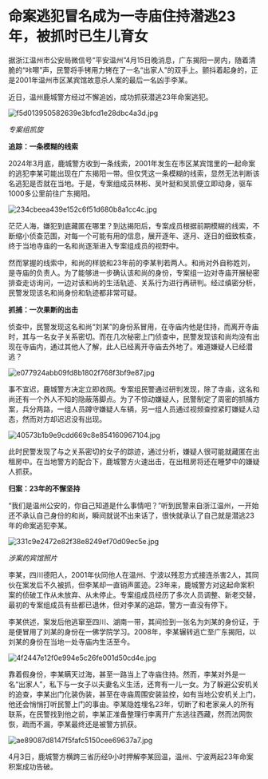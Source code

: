 # 命案逃犯冒名成为一寺庙住持潜逃23年，被抓时已生儿育女

据浙江温州市公安局微信号“平安温州”4月15日晚消息，广东揭阳一房内，随着清脆的“咔嚓”声，民警将手铐用力铐在了一名“出家人”的双手上。颤抖着起身的，正是2001年温州市区某宾馆故意杀人案的最后一名凶手李某。

近日，温州鹿城警方经过不懈追凶，成功抓获潜逃23年命案逃犯。

![f5d013950582639e3bfcd1e28dbc4a3d.jpg](https://raw.githubusercontent.com/qqhsx/qqnews_image/main/2024/04/16/命案逃犯冒名成为一寺庙住持潜逃23年，被抓时已生儿育女/f5d013950582639e3bfcd1e28dbc4a3d.jpg)

_专案组凯旋_

**追踪：一条模糊的线索**

2024年3月底，鹿城警方收到一条线索，2001年发生在市区某宾馆里的一起命案的逃犯李某可能出现在广东揭阳一带。但仅凭这一条模糊的线索，显然无法判断该名逃犯是否就在当地。于是，专案组成员林彬、吴叶挺和吴凯便立即动身，驱车1000多公里前往广东揭阳。

![234cbeea439e152c6f51d680b8a1cc4c.jpg](https://raw.githubusercontent.com/qqhsx/qqnews_image/main/2024/04/16/命案逃犯冒名成为一寺庙住持潜逃23年，被抓时已生儿育女/234cbeea439e152c6f51d680b8a1cc4c.jpg)

茫茫人海，嫌犯到底藏匿在哪里？到达揭阳后，专案成员根据前期模糊的线索，不断缩小侦查范围，对每一个可能有用的信息，展开逐年、逐月、逐日的细致核查，终于当地寺庙的一名和尚逐渐进入专案组成员的视野中。

然而掌握的线索中，和尚的样貌和23年前的李某判若两人。和尚对外自称姓刘，是寺庙的负责人。为了能够进一步确认该和尚的身份，专案组一边对寺庙开展秘密排查走访询问，一边对该和尚的生活轨迹、关系行为进行再研判。经过缜密分析，民警发现该名和尚身份和轨迹都非常可疑。

**抓捕：一次果断的出击**

侦查中，民警发现这名和尚“刘某”的身份系冒用，在寺庙内他是住持，而离开寺庙时，其与一名女子关系密切。而在几次秘密上门侦查中，民警发现该和尚均没有出现在寺庙内，通过其他人了解，此人已经离开寺庙去外地了。难道嫌疑人已经潜逃？

![e077924abb09fd8b1802f768f3bf9e87.jpg](https://raw.githubusercontent.com/qqhsx/qqnews_image/main/2024/04/16/命案逃犯冒名成为一寺庙住持潜逃23年，被抓时已生儿育女/e077924abb09fd8b1802f768f3bf9e87.jpg)

事不宜迟，鹿城警方决定立即收网。专案组民警通过研判发现，除了寺庙，这名和尚还有一个外人不知的隐蔽落脚点。为了不惊动嫌疑人，民警制定了周密的抓捕方案，兵分两路，一组人员蹲守嫌疑人车辆，另一组人员通过视频查控紧盯嫌疑人动态，然而对方却迟迟没有出现。

![40573b1b9e9cdd669c8e854160967104.jpg](https://raw.githubusercontent.com/qqhsx/qqnews_image/main/2024/04/16/命案逃犯冒名成为一寺庙住持潜逃23年，被抓时已生儿育女/40573b1b9e9cdd669c8e854160967104.jpg)

此时民警发现了与之关系密切的女子的踪迹，通过分析，嫌疑人很可能就藏匿在出租房中。在当地警方的配合下，鹿城警方火速出击，在出租房将还在睡梦中的嫌疑人抓获。

**归案：23年的不懈坚持**

“我们是温州公安的，你自己知道是什么事情吧？”听到民警来自浙江温州，一开始还不承认自己身份的和尚，瞬间就说不出来话了，很快就承认了自己就是潜逃23年的命案逃犯李某。

![331c9e2472e82f38e8249ef70d09ec5e.jpg](https://raw.githubusercontent.com/qqhsx/qqnews_image/main/2024/04/16/命案逃犯冒名成为一寺庙住持潜逃23年，被抓时已生儿育女/331c9e2472e82f38e8249ef70d09ec5e.jpg)

_涉案的宾馆照片_

李某，四川德阳人，2001年伙同他人在温州、宁波以残忍方式接连杀害2人，其同伙在案发后不久被抓，但李某却一直销声匿迹。23年来，鹿城警方对这起命案积案的侦破工作从未放弃、从未停止。专案组成员经历了多次人员调整、新老交替，最初的专案组成员有些都已退休，但对李某的追踪，警方一直没有停下。

李某供述，案发后他逃窜至四川、湖南一带，其间捡到一张名为刘某的身份证，于是便冒用了刘某的身份在一佛学院学习。2008年，李某辗转逃亡至广东揭阳，以刘某的身份在当地一处寺庙内生活至今。

![4f2447e12f0e994e5c26fe001d50cd4e.jpg](https://raw.githubusercontent.com/qqhsx/qqnews_image/main/2024/04/16/命案逃犯冒名成为一寺庙住持潜逃23年，被抓时已生儿育女/4f2447e12f0e994e5c26fe001d50cd4e.jpg)

靠着假身份，李某瞒天过海，甚至一路当上了寺庙住持。然而，李某对外是一名“出家人”，私下与一女子以夫妻名义生活，还育有一儿一女。为了躲避公安机关的追查，李某出门化装伪装，甚至在寺庙周围安装监控，如有当地公安机关上门，他还会悄悄打听民警上门的事由。李某隐姓埋名23年，切断了和老家亲人的所有联系，在民警找到他之前，李某正准备整理行李离开广东逃往西藏，然而法网恢恢，疏而不漏，李某最终还是被警方抓获。

![ae89087d8147f5fafc5150cee69637a7.jpg](https://raw.githubusercontent.com/qqhsx/qqnews_image/main/2024/04/16/命案逃犯冒名成为一寺庙住持潜逃23年，被抓时已生儿育女/ae89087d8147f5fafc5150cee69637a7.jpg)

4月3日，鹿城警方横跨三省历经9小时押解李某回温，温州、宁波两起23年命案积案成功告破。

